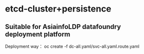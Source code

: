 # etcd-cluster+persistence

## Suitable for AsiainfoLDP datafoundry deployment platform

Deployment way：
oc create -f dc-all.yaml/svc-all.yaml.route.yaml

